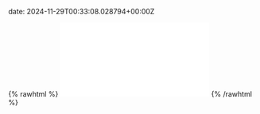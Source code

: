 date: 2024-11-29T00:33:08.028794+00:00Z


{% rawhtml %}
<embed src="./hidewall.io-http.html" type="text/html">
{% /rawhtml %}